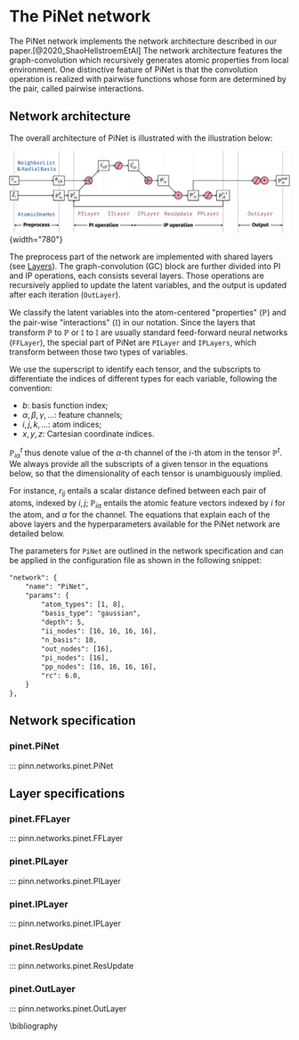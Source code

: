 # The PiNet network

The PiNet network implements the network architecture described in our
paper.[@2020_ShaoHellstroemEtAl] The network architecture features the
graph-convolution which recursively generates atomic properties from local
environment. One distinctive feature of PiNet is that the convolution operation
is realized with pairwise functions whose form are determined by the pair,
called pairwise interactions.

## Network architecture

The overall architecture of PiNet is illustrated with the illustration below:

![PiNet architecture](../tikz/pinet.svg){width="780"}

The preprocess part of the network are implemented with shared layers (see
[Layers](./layers.md)). The graph-convolution (GC) block are further divided
into PI and IP operations, each consists several layers. Those operations are
recursively applied to update the latent variables, and the output is updated
after each iteration (`OutLayer`).

We classify the latent variables into the atom-centered "properties"
($\mathbb{P}$) and the pair-wise "interactions" ($\mathbb{I}$) in our notation.
Since the layers that transform $\mathbb{P}$ to $\mathbb{P}$ or $\mathbb{I}$ to
$\mathbb{I}$ are usually standard feed-forward neural networks (`FFLayer`), the
special part of PiNet are `PILayer` and `IPLayers`, which transform between
those two types of variables.

We use the superscript to identify each tensor, and the subscripts to
differentiate the indices of different types for each variable, following the
convention:

- $b$: basis function index;
- $\alpha,\beta,\gamma,\ldots$: feature channels;
- $i,j,k,\ldots$: atom indices;
- $x,y,z$: Cartesian coordinate indices.

$\mathbb{P}^{t}_{i\alpha}$ thus denote value of the $\alpha$-th channel of the
$i$-th atom in the tensor $\mathbb{P}^{t}$. We always provide all the subscripts
of a given tensor in the equations below, so that the dimensionality of each
tensor is unambiguously implied.

For instance, $r_{ij}$ entails a scalar distance defined between
each pair of atoms, indexed by $i,j$; $\mathbb{P}_{i\alpha}$ entails the atomic
feature vectors indexed by $i$ for the atom, and $\alpha$ for the channel. The
equations that explain each of the above layers and the hyperparameters
available for the PiNet network are detailed below.

The parameters for `PiNet` are outlined in the network specification and can be applied in the configuration file as shown in the following snippet:

```
"network": {
    "name": "PiNet",
    "params": {
        "atom_types": [1, 8],
        "basis_type": "gaussian",
        "depth": 5,
        "ii_nodes": [16, 16, 16, 16],
        "n_basis": 10,
        "out_nodes": [16],
        "pi_nodes": [16],
        "pp_nodes": [16, 16, 16, 16],
        "rc": 6.0,
    }
},
```

## Network specification

### pinet.PiNet

::: pinn.networks.pinet.PiNet

## Layer specifications

### pinet.FFLayer

::: pinn.networks.pinet.FFLayer

### pinet.PILayer

::: pinn.networks.pinet.PILayer

### pinet.IPLayer

::: pinn.networks.pinet.IPLayer

### pinet.ResUpdate

::: pinn.networks.pinet.ResUpdate

### pinet.OutLayer

::: pinn.networks.pinet.OutLayer

\bibliography
